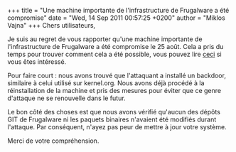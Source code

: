 +++
title = "Une machine importante de l'infrastructure de Frugalware a été compromise"
date = "Wed, 14 Sep 2011 00:57:25 +0200"
author = "Miklos Vajna"
+++
Chers utilisateurs,  
  

 Je suis au regret de vous rapporter qu'une machine importante de
 l'infrastructure de Frugalware a été compromise le 25 août. Cela a pris
 du temps pour trouver comment cela a été possible, vous pouvez lire
 [ceci](http://article.gmane.org/gmane.linux.frugalware.devel/9899) si vous êtes intéressé.  
  

 Pour faire court : nous avons trouvé que l'attaquant a installé
 un backdoor, similaire à celui utilisé sur kernel.org. Nous avons
 déjà procédé à la réinstallation de la machine et pris des mesures
 pour éviter que ce genre d'attaque ne se renouvelle dans le futur.  
  

 Le bon côté des choses est que nous avons vérifié qu'aucun des
 dépôts GIT de Frugalware ni les paquets binaires n'avaient été
 modifiés durant l'attaque. Par conséquent, n'ayez pas peur de mettre
 à jour votre système.  
  

 Merci de votre compréhension.
